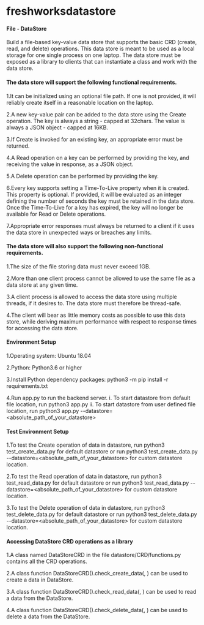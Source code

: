 # freshworksdatastore
#### File - DataStore ####
Build a file-based key-value data store that supports the basic CRD (create, read, and delete) operations. This data store is meant to be used as a local storage for one single process on one laptop. The data store must be exposed as a library to clients that can instantiate a class and work with the data store.

 #### The data store will support the following functional requirements. ####

1.It can be initialized using an optional file path. If one is not provided, it will reliably create itself in a reasonable location on the laptop.

2.A new key-value pair can be added to the data store using the Create operation. The key is always a string - capped at 32chars. The value is always a JSON object - capped at 16KB.

3.If Create is invoked for an existing key, an appropriate error must be returned.

4.A Read operation on a key can be performed by providing the key, and receiving the value in response, as a JSON object.

5.A Delete operation can be performed by providing the key.

6.Every key supports setting a Time-To-Live property when it is created. This property is optional. If provided, it will be evaluated as an integer defining the number of seconds the key must be retained in the data store. Once the Time-To-Live for a key has expired, the key will no longer be available for Read or Delete operations.

7.Appropriate error responses must always be returned to a client if it uses the data store in unexpected ways or breaches any limits.

#### The data store will also support the following non-functional requirements. ####

1.The size of the file storing data must never exceed 1GB.

2.More than one client process cannot be allowed to use the same file as a data store at any given time.

3.A client process is allowed to access the data store using multiple threads, if it desires to. The data store must therefore be thread-safe.

4.The client will bear as little memory costs as possible to use this data store, while deriving maximum performance with respect to response times for accessing the data store.

#### Environment Setup ####

1.Operating system: Ubuntu 18.04

2.Python: Python3.6 or higher

3.Install Python dependency packages: python3 -m pip install -r requirements.txt

4.Run app.py to run the backend server.
  i. To start datastore from default file location, run python3 app.py
  ii. To start datastore from user defined file location, run python3 app.py --datastore=       <absolute_path_of_your_datastore>
  
#### Test Environment Setup ####

1.To test the Create operation of data in datastore, run python3 test_create_data.py for default datastore or run python3 test_create_data.py --datastore=<absolute_path_of_your_datastore> for custom datastore location.

2.To test the Read operation of data in datastore, run python3 test_read_data.py for default datastore or run python3 test_read_data.py --datastore=<absolute_path_of_your_datastore> for custom datastore location.

3.To test the Delete operation of data in datastore, run python3 test_delete_data.py for default datastore or run python3 test_delete_data.py --datastore=<absolute_path_of_your_datastore> for custom datastore location.

#### Accessing DataStore CRD operations as a library ####

1.A class named DataStoreCRD in the file datastore/CRD/functions.py contains all the CRD operations.

2.A class function DataStoreCRD().check_create_data(<key-value-data>, <datastore directory>) can be used to create a data in DataStore.
 
3.A class function DataStoreCRD().check_read_data(<key>, <datastore directory>) can be used to read a data from the DataStore.
 
4.A class function DataStoreCRD().check_delete_data(<key>, <datastore directory>) can be used to delete a data from the DataStore.
  

